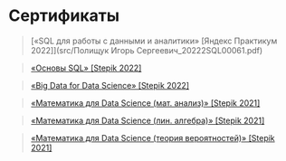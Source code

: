 # Сертификаты

> [«SQL для работы с данными и аналитики» [Яндекс Практикум 2022]](src/Полищук Игорь Сергеевич_20222SQL00061.pdf)

> [«Основы SQL» [Stepik 2022]](src/stepik-certificate-51562-0c56929.pdf)

> [«Big Data for Data Science» [Stepik 2022]](src/stepik-certificate-101272-eb04037.pdf)

> [«Математика для Data Science (мат. анализ)» [Stepik 2021]](src/stepik-certificate-94350-63d4a1e.pdf)

> [«Математика для Data Science (лин. алгебра)» [Stepik 2021]](src/stepik-certificate-96145-61b60b8.pdf)

> [«Математика для Data Science (теория вероятностей)» [Stepik 2021]](src/stepik-certificate-98106-ca46369.pdf)
